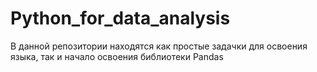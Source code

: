 # Python_for_data_analysis
В данной репозитории находятся как простые задачки для освоения языка, так и начало освоения библиотеки Pandas
